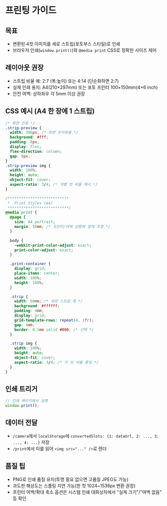 # 프린팅 가이드

## 목표
- 변환된 4컷 이미지를 세로 스트립(포토부스 스타일)로 인쇄
- 브라우저 인쇄(`window.print()`)와 `@media print` CSS로 정확한 사이즈 제어

## 레이아웃 권장
- 스트립 비율 예: 2:7 (폭:높이) 또는 4:14 (단순화하면 2:7)
- 실제 인쇄 용지: A4(210×297mm) 또는 포토 프린터 100×150mm(4×6 inch)
- 안전 여백: 상하좌우 각 5mm 이상 권장

## CSS 예시 (A4 한 장에 1 스트립)
```css
/* 화면 전용 */
.strip-preview {
  width: 300px; /* 화면 프리뷰용 */
  background: #fff;
  padding: 8px;
  display: flex;
  flex-direction: column;
  gap: 8px;
}
.strip-preview img {
  width: 100%;
  height: auto;
  object-fit: cover;
  aspect-ratio: 3/4; /* 개별 컷 비율 예시 */
}

/***************************
 *  Print Styles (A4)
 ***************************/
@media print {
  @page {
    size: A4 portrait;
    margin: 10mm; /* 프린터/여백 상황에 맞게 조정 */
  }

  body {
    -webkit-print-color-adjust: exact;
    print-color-adjust: exact;
  }

  .print-container {
    display: grid;
    place-items: center;
    width: 100%;
    height: 100%;
  }

  .strip {
    width: 60mm; /* 세로 스트립 폭 */
    background: #ffffff;
    padding: 4mm;
    display: grid;
    grid-template-rows: repeat(4, 1fr);
    gap: 4mm;
    border: 0.5mm solid #000; /* 선택 */
  }

  .strip img {
    width: 100%;
    height: auto;
    object-fit: cover;
    aspect-ratio: 3/4; /* 각 컷 비율 통일 */
  }
}
```

## 인쇄 트리거
```ts
// 인쇄 페이지에서 실행
window.print();
```

## 데이터 전달
- `/camera`에서 `localStorage`에 `convertedSlots: {1: dataUrl, 2: ..., 3: ..., 4: ...}` 저장
- `/print`에서 이를 읽어 `<img src="..." />`로 렌더

## 품질 팁
- PNG로 인쇄 품질 유지(투명 필요 없으면 고품질 JPEG도 가능)
- 과도한 해상도는 스풀링 지연 가능(한 컷 1024~1536px 변환 권장)
- 프린터 여백/확대 축소 옵션은 시스템 인쇄 대화상자에서 "실제 크기"/"여백 없음" 등 확인
